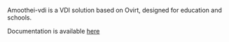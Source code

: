Amoothei-vdi is a VDI solution based on Ovirt, designed for education and schools.

Documentation is available [here](doc/README.md)
